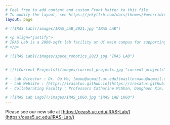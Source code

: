 ```yaml
---
# Feel free to add content and custom Front Matter to this file.
# To modify the layout, see https://jekyllrb.com/docs/themes/#overriding-theme-defaults
layout: page

# ![IRAS Lab](/images/IRAS_LAB_2021.jpg "IRAS LAB")

# <p align="justify">
# IRAS Lab is a 2000-sqft lab facility at UC main campus for supporting research and teaching in multidisciplinary areas of robotics, artificial intelligence, and autonomous systems for space, aviation and other applications.
# </p>

# ![IRAS Lab](/images/space_robotics_2023.jpg "IRAS LAB")


# |[![Current Projects](/images/current_projects.jpg "current projects")]({% link current_projects.markdown %})|[![Prior Projects](/images/prior_projects.jpg "prior projects")]({% link prior_projects.markdown %})|

# - Lab Director : Dr. Ou Ma, [maou@ucmail.uc.edu](mailto:maou@ucmail.uc.edu), (513) 556-3747
# - Lab Website : [https://irasatuc.github.io](https://irasatuc.github.io)
# - Collaborating Faculty : Professors Catharine McGhan, Donghoon Kim, Kelly Cohen, Raj Sharma, Janet Dong, etc.

# ![IRAS Lab Logo](/images/IRAS_LOGO.jpg "IRAS LAB LOGO")
---
```

Please see our new site at [https://ceas5.uc.edu/IRAS-Lab/](https://ceas5.uc.edu/IRAS-Lab/)
